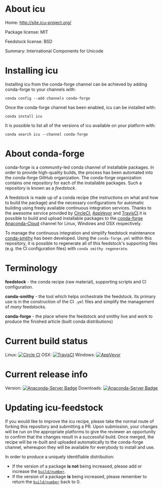 About icu
=========

Home: http://site.icu-project.org/

Package license: MIT

Feedstock license: BSD

Summary: International Components for Unicode



Installing icu
==============

Installing icu from the conda-forge channel can be achieved by adding conda-forge to your channels with:

```
conda config --add channels conda-forge
```

Once the conda-forge channel has been enabled, icu can be installed with:

```
conda install icu
```

It is possible to list all of the versions of icu available on your platform with:

```
conda search icu --channel conda-forge
```


About conda-forge
=================

conda-forge is a community-led conda channel of installable packages.
In order to provide high-quality builds, the process has been automated into the
conda-forge GitHub organization. The conda-forge organization contains one repository 
for each of the installable packages. Such a repository is known as a *feedstock*.

A feedstock is made up of a conda recipe (the instructions on what and how to build
the package) and the necessary configurations for automatic building using freely
available continuous integration services. Thanks to the awesome service provided by
[CircleCI](https://circleci.com/), [AppVeyor](http://www.appveyor.com/)
and [TravisCI](https://travis-ci.org/) it is possible to build and upload installable
packages to the [conda-forge](https://anaconda.org/conda-forge)
[Anaconda-Cloud](http://docs.anaconda.org/) channel for Linux, Windows and OSX respectively.

To manage the continuous integration and simplify feedstock maintenance
[conda-smithy](http://github.com/conda-forge/conda-smithy) has been developed.
Using the ``conda-forge.yml`` within this repository, it is possible to regenerate all of
this feedstock's supporting files (e.g. the CI configuration files) with ``conda smithy regenerate``.


Terminology
===========

**feedstock** - the conda recipe (raw material), supporting scripts and CI configuration.

**conda-smithy** - the tool which helps orchestrate the feedstock.
                   Its primary use is in the construction of the CI ``.yml`` files
                   and simplify the management of *many* feedstocks.

**conda-forge** - the place where the feedstock and smithy live and work to
                  produce the finished article (built conda distributions)

Current build status
====================
Linux: [![Circle CI](https://circleci.com/gh/conda-forge/icu-feedstock.svg?style=svg)](https://circleci.com/gh/conda-forge/icu-feedstock)
OSX: [![TravisCI](https://travis-ci.org/conda-forge/icu-feedstock.svg?branch=master)](https://travis-ci.org/conda-forge/icu-feedstock) 
Windows: [![AppVeyor](https://ci.appveyor.com/api/projects/status/github/conda-forge/icu-feedstock?svg=True)](https://ci.appveyor.com/project/conda-forge/icu-feedstock/branch/master)

Current release info
====================
Version: [![Anaconda-Server Badge](https://anaconda.org/conda-forge/icu/badges/version.svg)](https://anaconda.org/conda-forge/icu)
Downloads: [![Anaconda-Server Badge](https://anaconda.org/conda-forge/icu/badges/downloads.svg)](https://anaconda.org/conda-forge/icu)


Updating icu-feedstock
======================

If you would like to improve the icu recipe, please take the normal
route of forking this repository and submitting a PR. Upon submission, your changes will
be run on the appropriate platforms to give the reviewer an opportunity to confirm that the
changes result in a successful build. Once merged, the recipe will be re-built and uploaded
automatically to the conda-forge channel, whereupon they will be available for everybody to
install and use.

In order to produce a uniquely identifiable distribution:
 * If the version of a package **is not** being increased, please add or increase
   the [``build/number``](http://conda.pydata.org/docs/building/meta-yaml.html#build-number-and-string). 
 * If the version of a package **is** being increased, please remember to return
   the [``build/number``](http://conda.pydata.org/docs/building/meta-yaml.html#build-number-and-string)
   back to 0.
